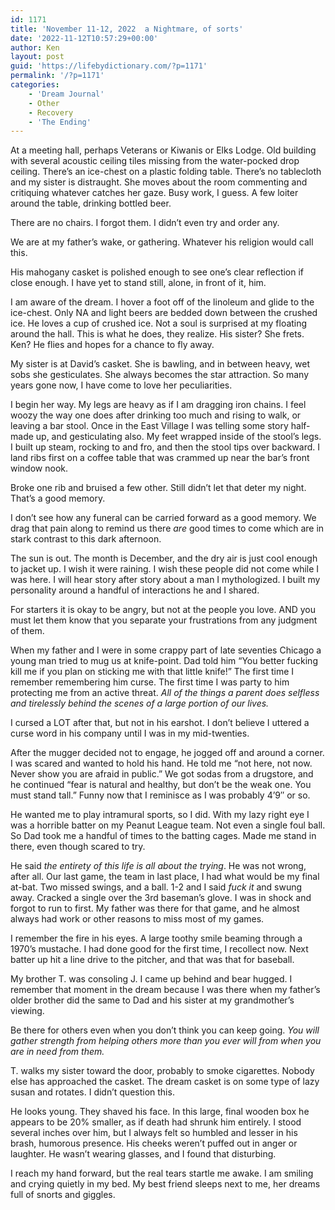 ```yaml
---
id: 1171
title: 'November 11-12, 2022  a Nightmare, of sorts'
date: '2022-11-12T10:57:29+00:00'
author: Ken
layout: post
guid: 'https://lifebydictionary.com/?p=1171'
permalink: '/?p=1171'
categories:
    - 'Dream Journal'
    - Other
    - Recovery
    - 'The Ending'
---
```


At a meeting hall, perhaps Veterans or Kiwanis or Elks Lodge. Old building with several acoustic ceiling tiles missing from the water-pocked drop ceiling. There’s an ice-chest on a plastic folding table. There’s no tablecloth and my sister is distraught. She moves about the room commenting and critiquing whatever catches her gaze. Busy work, I guess. A few loiter around the table, drinking bottled beer.

There are no chairs. I forgot them. I didn’t even try and order any.

We are at my father’s wake, or gathering. Whatever his religion would call this.

His mahogany casket is polished enough to see one’s clear reflection if close enough. I have yet to stand still, alone, in front of it, him.

I am aware of the dream. I hover a foot off of the linoleum and glide to the ice-chest. Only NA and light beers are bedded down between the crushed ice. He loves a cup of crushed ice. Not a soul is surprised at my floating around the hall. This is what he does, they realize. His sister? She frets. Ken? He flies and hopes for a chance to fly away.

My sister is at David’s casket. She is bawling, and in between heavy, wet sobs she gesticulates. She always becomes the star attraction. So many years gone now, I have come to love her peculiarities.

I begin her way. My legs are heavy as if I am dragging iron chains. I feel woozy the way one does after drinking too much and rising to walk, or leaving a bar stool. Once in the East Village I was telling some story half-made up, and gesticulating also. My feet wrapped inside of the stool’s legs. I built up steam, rocking to and fro, and then the stool tips over backward. I land ribs first on a coffee table that was crammed up near the bar’s front window nook.

Broke one rib and bruised a few other. Still didn’t let that deter my night. That’s a good memory.

I don’t see how any funeral can be carried forward as a good memory. We drag that pain along to remind us there *are* good times to come which are in stark contrast to this dark afternoon.

The sun is out. The month is December, and the dry air is just cool enough to jacket up. I wish it were raining. I wish these people did not come while I was here. I will hear story after story about a man I mythologized. I built my personality around a handful of interactions he and I shared.

For starters it is okay to be angry, but not at the people you love. AND you must let them know that you separate your frustrations from any judgment of them.

When my father and I were in some crappy part of late seventies Chicago a young man tried to mug us at knife-point. Dad told him “You better fucking kill me if you plan on sticking me with that little knife!” The first time I remember remembering him curse. The first time I was party to him protecting me from an active threat. *All of the things a parent does selfless and tirelessly behind the scenes of a large portion of our lives.*

I cursed a LOT after that, but not in his earshot. I don’t believe I uttered a curse word in his company until I was in my mid-twenties.

After the mugger decided not to engage, he jogged off and around a corner. I was scared and wanted to hold his hand. He told me “not here, not now. Never show you are afraid in public.” We got sodas from a drugstore, and he continued “fear is natural and healthy, but don’t be the weak one. You must stand tall.” Funny now that I reminisce as I was probably 4’9″ or so.

He wanted me to play intramural sports, so I did. With my lazy right eye I was a horrible batter on my Peanut League team. Not even a single foul ball. So Dad took me a handful of times to the batting cages. Made me stand in there, even though scared to try.

He said *the entirety of this life is all about the trying*. He was not wrong, after all. Our last game, the team in last place, I had what would be my final at-bat. Two missed swings, and a ball. 1-2 and I said *fuck it* and swung away. Cracked a single over the 3rd baseman’s glove. I was in shock and forgot to run to first. My father was there for that game, and he almost always had work or other reasons to miss most of my games.

I remember the fire in his eyes. A large toothy smile beaming through a 1970’s mustache. I had done good for the first time, I recollect now. Next batter up hit a line drive to the pitcher, and that was that for baseball.

My brother T. was consoling J. I came up behind and bear hugged. I remember that moment in the dream because I was there when my father’s older brother did the same to Dad and his sister at my grandmother’s viewing.

Be there for others even when you don’t think you can keep going. *You will gather strength from helping others more than you ever will from when you are in need from them.*

T. walks my sister toward the door, probably to smoke cigarettes. Nobody else has approached the casket. The dream casket is on some type of lazy susan and rotates. I didn’t question this.

He looks young. They shaved his face. In this large, final wooden box he appears to be 20% smaller, as if death had shrunk him entirely. I stood several inches over him, but I always felt so humbled and lesser in his brash, humorous presence. His cheeks weren’t puffed out in anger or laughter. He wasn’t wearing glasses, and I found that disturbing.

I reach my hand forward, but the real tears startle me awake. I am smiling and crying quietly in my bed. My best friend sleeps next to me, her dreams full of snorts and giggles.